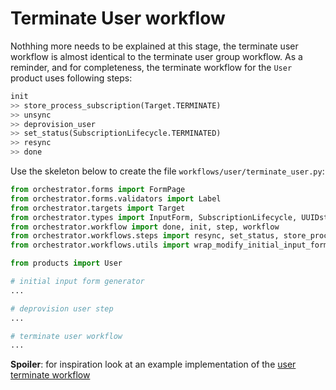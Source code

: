 # Terminate User workflow

Nothhing more needs to be explained at this stage, the terminate user workflow
is almost identical to the terminate user group workflow. As a reminder, and
for completeness, the terminate workflow for the `User` product uses  following
steps:

```python
init
>> store_process_subscription(Target.TERMINATE)
>> unsync
>> deprovision_user
>> set_status(SubscriptionLifecycle.TERMINATED)
>> resync
>> done
```

Use the skeleton below to create the file `workflows/user/terminate_user.py`:

```python
from orchestrator.forms import FormPage
from orchestrator.forms.validators import Label
from orchestrator.targets import Target
from orchestrator.types import InputForm, SubscriptionLifecycle, UUIDstr
from orchestrator.workflow import done, init, step, workflow
from orchestrator.workflows.steps import resync, set_status, store_process_subscription, unsync
from orchestrator.workflows.utils import wrap_modify_initial_input_form

from products import User

# initial input form generator
...

# deprovision user step
...

# terminate user workflow
...
```

**Spoiler**: for inspiration look at an example implementation of the [user
terminate workflow ](sources/workflows/user/terminate_user.py)

